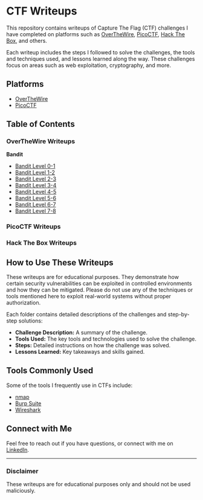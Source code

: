 # CTF Writeups

This repository contains writeups of Capture The Flag (CTF) challenges I have completed on platforms such as [OverTheWire](https://overthewire.org/wargames/), [PicoCTF](https://picoctf.org/), [Hack The Box](https://www.hackthebox.com/), and others.

Each writeup includes the steps I followed to solve the challenges, the tools and techniques used, and lessons learned along the way. These challenges focus on areas such as web exploitation, cryptography, and more.

## Platforms

- [OverTheWire](https://overthewire.org)
- [PicoCTF](https://picoctf.org)

## Table of Contents

### OverTheWire Writeups

**Bandit**

- [Bandit Level 0-1](OverTheWire/Bandit/Level0-1.md)
- [Bandit Level 1-2](OverTheWire/Bandit/Level1-2.md)
- [Bandit Level 2-3](OverTheWire/Bandit/Level2-3.md)
- [Bandit Level 3-4](OverTheWire/Bandit/Level3-4.md)
- [Bandit Level 4-5](OverTheWire/Bandit/Level4-5.md)
- [Bandit Level 5-6](OverTheWire/Bandit/Level5-6.md)
- [Bandit Level 6-7](OverTheWire/Bandit/Level6-7.md)
- [Bandit Level 7-8](OverTheWire/Bandit/Level6-7.md)

### PicoCTF Writeups

### Hack The Box Writeups

## How to Use These Writeups

These writeups are for educational purposes. They demonstrate how certain security vulnerabilities can be exploited in controlled environments and how they can be mitigated. Please do not use any of the techniques or tools mentioned here to exploit real-world systems without proper authorization.

Each folder contains detailed descriptions of the challenges and step-by-step solutions:

- **Challenge Description:** A summary of the challenge.
- **Tools Used:** The key tools and technologies used to solve the challenge.
- **Steps:** Detailed instructions on how the challenge was solved.
- **Lessons Learned:** Key takeaways and skills gained.

## Tools Commonly Used

Some of the tools I frequently use in CTFs include:

- [nmap](https://nmap.org)
- [Burp Suite](https://portswigger.net/burp)
- [Wireshark](https://www.wireshark.org)

## Connect with Me

Feel free to reach out if you have questions, or connect with me on [LinkedIn](https://www.linkedin.com/in/rishabh-trivedi98/).

---

### Disclaimer

These writeups are for educational purposes only and should not be used maliciously.
